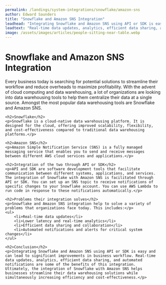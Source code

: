 ```yaml
---
permalink: /landings/system-integrations/snowflake/amazon-sns
author: Edward Saunders
title: "Snowflake and Amazon SNS Integration"
leadhead: "Integrating Snowflake and Amazon SNS using API or SDK is easy and can lead to significant improvements in business workflow"
leadtext: "Real-time data updates, analytics, efficient data sharing, and automated notifications are some of the benefits of this integration. Ultimately, the integration of Snowflake with Amazon SNS helps businesses streamline their data warehousing solutions while simultaneously increasing efficiency and cost-effectiveness."
image: /assets/images/articles/people-sitting-near-table.webp
---
```

<div class="arttext">	<h1>Snowflake and Amazon SNS Integration</h1>
	<p>Every business today is searching for potential solutions to streamline their workflow and reduce overheads to maximize profitability. With the advent of cloud computing and data warehousing, a lot of organizations are looking into data warehousing tools to help them centralize their data at a single source. Amongst the most popular data warehousing tools are Snowflake and Amazon SNS.</p>

	<h2>Snowflake</h2>
	<p>Snowflake is a cloud-native data warehousing platform. It is designed for the cloud, offering improved scalability, flexibility, and cost-effectiveness compared to traditional data warehousing platforms.</p>
	
	<h2>Amazon SNS</h2>
	<p>Amazon Simple Notification Service (SNS) is a fully managed messaging service that enables you to send and receive messages between different AWS cloud services and applications.</p>
	
	<h2>Integration of the two through API or SDK</h2>
	<p>API and SDK are software development tools that facilitate communication between different systems, applications, and services. The integration of Snowflake with Amazon SNS is facilitated through API or SDK. You can set up an SNS topic to receive notifications of specific changes to your Snowflake account. You can use AWS Lambda to run code in response to these notifications automatically.</p>
	
	<h2>Problems their integration solves</h2>
	<p>Snowflake and Amazon SNS integration help to solve a variety of problems that organizations face today. This includes:</p>
	<ul>
		<li>Real-time data updates</li>
		<li>Lower latency and real-time analytics</li>
		<li>Efficient data sharing and collaboration</li>
		<li>Automated notifications and alerts for critical system changes</li>
	</ul>

	<h2>Conclusion</h2>
	<p>Integrating Snowflake and Amazon SNS using API or SDK is easy and can lead to significant improvements in business workflow. Real-time data updates, analytics, efficient data sharing, and automated notifications are some of the benefits of this integration. Ultimately, the integration of Snowflake with Amazon SNS helps businesses streamline their data warehousing solutions while simultaneously increasing efficiency and cost-effectiveness.</p>
</div>